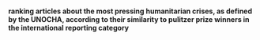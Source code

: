 #### ranking articles about the most pressing humanitarian crises, as defined by the UNOCHA, according to their similarity to pulitzer prize winners in the international reporting category
